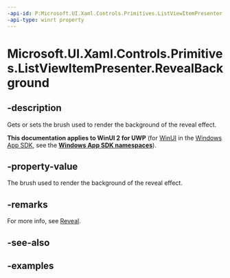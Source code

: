 ```yaml
---
-api-id: P:Microsoft.UI.Xaml.Controls.Primitives.ListViewItemPresenter.RevealBackground
-api-type: winrt property
---
```


<!-- Property syntax.
public Brush RevealBackground { get;  set; }
-->

# Microsoft.UI.Xaml.Controls.Primitives.ListViewItemPresenter.RevealBackground

## -description

Gets or sets the brush used to render the background of the reveal effect.

**This documentation applies to WinUI 2 for UWP** (for [WinUI](/windows/apps/winui/winui3/) in the [Windows App SDK](/windows/apps/windows-app-sdk/), see the **[Windows App SDK namespaces](/windows/windows-app-sdk/api/winrt/)**).

## -property-value

The brush used to render the background of the reveal effect.

## -remarks

For more info, see [Reveal](/windows/uwp/style/reveal).

## -see-also

## -examples


